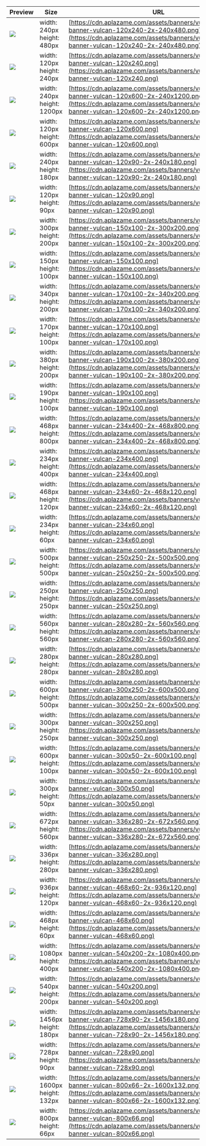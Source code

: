 
Preview | Size | URL
------- | ---- | ---
[![](aplazame-banner-vulcan-120x240-2x-240x480.png)](aplazame-banner-vulcan-120x240-2x-240x480.png) | width: 240px<br>height: 480px | [https://cdn.aplazame.com/assets/banners/vulcan/aplazame-banner-vulcan-120x240-2x-240x480.png](https://cdn.aplazame.com/assets/banners/vulcan/aplazame-banner-vulcan-120x240-2x-240x480.png)
[![](aplazame-banner-vulcan-120x240.png)](aplazame-banner-vulcan-120x240.png) | width: 120px<br>height: 240px | [https://cdn.aplazame.com/assets/banners/vulcan/aplazame-banner-vulcan-120x240.png](https://cdn.aplazame.com/assets/banners/vulcan/aplazame-banner-vulcan-120x240.png)
[![](aplazame-banner-vulcan-120x600-2x-240x1200.png)](aplazame-banner-vulcan-120x600-2x-240x1200.png) | width: 240px<br>height: 1200px | [https://cdn.aplazame.com/assets/banners/vulcan/aplazame-banner-vulcan-120x600-2x-240x1200.png](https://cdn.aplazame.com/assets/banners/vulcan/aplazame-banner-vulcan-120x600-2x-240x1200.png)
[![](aplazame-banner-vulcan-120x600.png)](aplazame-banner-vulcan-120x600.png) | width: 120px<br>height: 600px | [https://cdn.aplazame.com/assets/banners/vulcan/aplazame-banner-vulcan-120x600.png](https://cdn.aplazame.com/assets/banners/vulcan/aplazame-banner-vulcan-120x600.png)
[![](aplazame-banner-vulcan-120x90-2x-240x180.png)](aplazame-banner-vulcan-120x90-2x-240x180.png) | width: 240px<br>height: 180px | [https://cdn.aplazame.com/assets/banners/vulcan/aplazame-banner-vulcan-120x90-2x-240x180.png](https://cdn.aplazame.com/assets/banners/vulcan/aplazame-banner-vulcan-120x90-2x-240x180.png)
[![](aplazame-banner-vulcan-120x90.png)](aplazame-banner-vulcan-120x90.png) | width: 120px<br>height: 90px | [https://cdn.aplazame.com/assets/banners/vulcan/aplazame-banner-vulcan-120x90.png](https://cdn.aplazame.com/assets/banners/vulcan/aplazame-banner-vulcan-120x90.png)
[![](aplazame-banner-vulcan-150x100-2x-300x200.png)](aplazame-banner-vulcan-150x100-2x-300x200.png) | width: 300px<br>height: 200px | [https://cdn.aplazame.com/assets/banners/vulcan/aplazame-banner-vulcan-150x100-2x-300x200.png](https://cdn.aplazame.com/assets/banners/vulcan/aplazame-banner-vulcan-150x100-2x-300x200.png)
[![](aplazame-banner-vulcan-150x100.png)](aplazame-banner-vulcan-150x100.png) | width: 150px<br>height: 100px | [https://cdn.aplazame.com/assets/banners/vulcan/aplazame-banner-vulcan-150x100.png](https://cdn.aplazame.com/assets/banners/vulcan/aplazame-banner-vulcan-150x100.png)
[![](aplazame-banner-vulcan-170x100-2x-340x200.png)](aplazame-banner-vulcan-170x100-2x-340x200.png) | width: 340px<br>height: 200px | [https://cdn.aplazame.com/assets/banners/vulcan/aplazame-banner-vulcan-170x100-2x-340x200.png](https://cdn.aplazame.com/assets/banners/vulcan/aplazame-banner-vulcan-170x100-2x-340x200.png)
[![](aplazame-banner-vulcan-170x100.png)](aplazame-banner-vulcan-170x100.png) | width: 170px<br>height: 100px | [https://cdn.aplazame.com/assets/banners/vulcan/aplazame-banner-vulcan-170x100.png](https://cdn.aplazame.com/assets/banners/vulcan/aplazame-banner-vulcan-170x100.png)
[![](aplazame-banner-vulcan-190x100-2x-380x200.png)](aplazame-banner-vulcan-190x100-2x-380x200.png) | width: 380px<br>height: 200px | [https://cdn.aplazame.com/assets/banners/vulcan/aplazame-banner-vulcan-190x100-2x-380x200.png](https://cdn.aplazame.com/assets/banners/vulcan/aplazame-banner-vulcan-190x100-2x-380x200.png)
[![](aplazame-banner-vulcan-190x100.png)](aplazame-banner-vulcan-190x100.png) | width: 190px<br>height: 100px | [https://cdn.aplazame.com/assets/banners/vulcan/aplazame-banner-vulcan-190x100.png](https://cdn.aplazame.com/assets/banners/vulcan/aplazame-banner-vulcan-190x100.png)
[![](aplazame-banner-vulcan-234x400-2x-468x800.png)](aplazame-banner-vulcan-234x400-2x-468x800.png) | width: 468px<br>height: 800px | [https://cdn.aplazame.com/assets/banners/vulcan/aplazame-banner-vulcan-234x400-2x-468x800.png](https://cdn.aplazame.com/assets/banners/vulcan/aplazame-banner-vulcan-234x400-2x-468x800.png)
[![](aplazame-banner-vulcan-234x400.png)](aplazame-banner-vulcan-234x400.png) | width: 234px<br>height: 400px | [https://cdn.aplazame.com/assets/banners/vulcan/aplazame-banner-vulcan-234x400.png](https://cdn.aplazame.com/assets/banners/vulcan/aplazame-banner-vulcan-234x400.png)
[![](aplazame-banner-vulcan-234x60-2x-468x120.png)](aplazame-banner-vulcan-234x60-2x-468x120.png) | width: 468px<br>height: 120px | [https://cdn.aplazame.com/assets/banners/vulcan/aplazame-banner-vulcan-234x60-2x-468x120.png](https://cdn.aplazame.com/assets/banners/vulcan/aplazame-banner-vulcan-234x60-2x-468x120.png)
[![](aplazame-banner-vulcan-234x60.png)](aplazame-banner-vulcan-234x60.png) | width: 234px<br>height: 60px | [https://cdn.aplazame.com/assets/banners/vulcan/aplazame-banner-vulcan-234x60.png](https://cdn.aplazame.com/assets/banners/vulcan/aplazame-banner-vulcan-234x60.png)
[![](aplazame-banner-vulcan-250x250-2x-500x500.png)](aplazame-banner-vulcan-250x250-2x-500x500.png) | width: 500px<br>height: 500px | [https://cdn.aplazame.com/assets/banners/vulcan/aplazame-banner-vulcan-250x250-2x-500x500.png](https://cdn.aplazame.com/assets/banners/vulcan/aplazame-banner-vulcan-250x250-2x-500x500.png)
[![](aplazame-banner-vulcan-250x250.png)](aplazame-banner-vulcan-250x250.png) | width: 250px<br>height: 250px | [https://cdn.aplazame.com/assets/banners/vulcan/aplazame-banner-vulcan-250x250.png](https://cdn.aplazame.com/assets/banners/vulcan/aplazame-banner-vulcan-250x250.png)
[![](aplazame-banner-vulcan-280x280-2x-560x560.png)](aplazame-banner-vulcan-280x280-2x-560x560.png) | width: 560px<br>height: 560px | [https://cdn.aplazame.com/assets/banners/vulcan/aplazame-banner-vulcan-280x280-2x-560x560.png](https://cdn.aplazame.com/assets/banners/vulcan/aplazame-banner-vulcan-280x280-2x-560x560.png)
[![](aplazame-banner-vulcan-280x280.png)](aplazame-banner-vulcan-280x280.png) | width: 280px<br>height: 280px | [https://cdn.aplazame.com/assets/banners/vulcan/aplazame-banner-vulcan-280x280.png](https://cdn.aplazame.com/assets/banners/vulcan/aplazame-banner-vulcan-280x280.png)
[![](aplazame-banner-vulcan-300x250-2x-600x500.png)](aplazame-banner-vulcan-300x250-2x-600x500.png) | width: 600px<br>height: 500px | [https://cdn.aplazame.com/assets/banners/vulcan/aplazame-banner-vulcan-300x250-2x-600x500.png](https://cdn.aplazame.com/assets/banners/vulcan/aplazame-banner-vulcan-300x250-2x-600x500.png)
[![](aplazame-banner-vulcan-300x250.png)](aplazame-banner-vulcan-300x250.png) | width: 300px<br>height: 250px | [https://cdn.aplazame.com/assets/banners/vulcan/aplazame-banner-vulcan-300x250.png](https://cdn.aplazame.com/assets/banners/vulcan/aplazame-banner-vulcan-300x250.png)
[![](aplazame-banner-vulcan-300x50-2x-600x100.png)](aplazame-banner-vulcan-300x50-2x-600x100.png) | width: 600px<br>height: 100px | [https://cdn.aplazame.com/assets/banners/vulcan/aplazame-banner-vulcan-300x50-2x-600x100.png](https://cdn.aplazame.com/assets/banners/vulcan/aplazame-banner-vulcan-300x50-2x-600x100.png)
[![](aplazame-banner-vulcan-300x50.png)](aplazame-banner-vulcan-300x50.png) | width: 300px<br>height: 50px | [https://cdn.aplazame.com/assets/banners/vulcan/aplazame-banner-vulcan-300x50.png](https://cdn.aplazame.com/assets/banners/vulcan/aplazame-banner-vulcan-300x50.png)
[![](aplazame-banner-vulcan-336x280-2x-672x560.png)](aplazame-banner-vulcan-336x280-2x-672x560.png) | width: 672px<br>height: 560px | [https://cdn.aplazame.com/assets/banners/vulcan/aplazame-banner-vulcan-336x280-2x-672x560.png](https://cdn.aplazame.com/assets/banners/vulcan/aplazame-banner-vulcan-336x280-2x-672x560.png)
[![](aplazame-banner-vulcan-336x280.png)](aplazame-banner-vulcan-336x280.png) | width: 336px<br>height: 280px | [https://cdn.aplazame.com/assets/banners/vulcan/aplazame-banner-vulcan-336x280.png](https://cdn.aplazame.com/assets/banners/vulcan/aplazame-banner-vulcan-336x280.png)
[![](aplazame-banner-vulcan-468x60-2x-936x120.png)](aplazame-banner-vulcan-468x60-2x-936x120.png) | width: 936px<br>height: 120px | [https://cdn.aplazame.com/assets/banners/vulcan/aplazame-banner-vulcan-468x60-2x-936x120.png](https://cdn.aplazame.com/assets/banners/vulcan/aplazame-banner-vulcan-468x60-2x-936x120.png)
[![](aplazame-banner-vulcan-468x60.png)](aplazame-banner-vulcan-468x60.png) | width: 468px<br>height: 60px | [https://cdn.aplazame.com/assets/banners/vulcan/aplazame-banner-vulcan-468x60.png](https://cdn.aplazame.com/assets/banners/vulcan/aplazame-banner-vulcan-468x60.png)
[![](aplazame-banner-vulcan-540x200-2x-1080x400.png)](aplazame-banner-vulcan-540x200-2x-1080x400.png) | width: 1080px<br>height: 400px | [https://cdn.aplazame.com/assets/banners/vulcan/aplazame-banner-vulcan-540x200-2x-1080x400.png](https://cdn.aplazame.com/assets/banners/vulcan/aplazame-banner-vulcan-540x200-2x-1080x400.png)
[![](aplazame-banner-vulcan-540x200.png)](aplazame-banner-vulcan-540x200.png) | width: 540px<br>height: 200px | [https://cdn.aplazame.com/assets/banners/vulcan/aplazame-banner-vulcan-540x200.png](https://cdn.aplazame.com/assets/banners/vulcan/aplazame-banner-vulcan-540x200.png)
[![](aplazame-banner-vulcan-728x90-2x-1456x180.png)](aplazame-banner-vulcan-728x90-2x-1456x180.png) | width: 1456px<br>height: 180px | [https://cdn.aplazame.com/assets/banners/vulcan/aplazame-banner-vulcan-728x90-2x-1456x180.png](https://cdn.aplazame.com/assets/banners/vulcan/aplazame-banner-vulcan-728x90-2x-1456x180.png)
[![](aplazame-banner-vulcan-728x90.png)](aplazame-banner-vulcan-728x90.png) | width: 728px<br>height: 90px | [https://cdn.aplazame.com/assets/banners/vulcan/aplazame-banner-vulcan-728x90.png](https://cdn.aplazame.com/assets/banners/vulcan/aplazame-banner-vulcan-728x90.png)
[![](aplazame-banner-vulcan-800x66-2x-1600x132.png)](aplazame-banner-vulcan-800x66-2x-1600x132.png) | width: 1600px<br>height: 132px | [https://cdn.aplazame.com/assets/banners/vulcan/aplazame-banner-vulcan-800x66-2x-1600x132.png](https://cdn.aplazame.com/assets/banners/vulcan/aplazame-banner-vulcan-800x66-2x-1600x132.png)
[![](aplazame-banner-vulcan-800x66.png)](aplazame-banner-vulcan-800x66.png) | width: 800px<br>height: 66px | [https://cdn.aplazame.com/assets/banners/vulcan/aplazame-banner-vulcan-800x66.png](https://cdn.aplazame.com/assets/banners/vulcan/aplazame-banner-vulcan-800x66.png)
